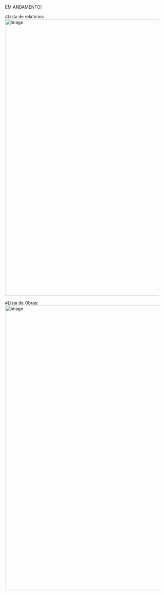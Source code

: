 EM ANDAMENTO!


#Lista de relatórios
<img width="1722" height="906" alt="Image" src="https://github.com/user-attachments/assets/27b8361c-f0b0-448b-8b58-3075b3b955be" />


#Lista de Obras:
<img width="1648" height="932" alt="Image" src="https://github.com/user-attachments/assets/25531599-2ede-474a-a1a0-6e11ec818b7d" />
